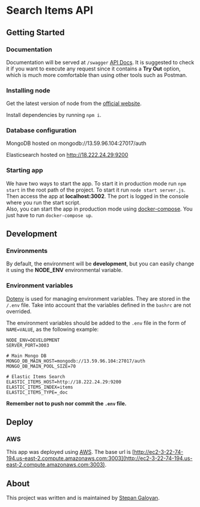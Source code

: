 # Search Items API

## Getting Started

### Documentation

Documentation will be served at `/swagger` [API Docs](http://ec2-3-22-74-194.us-east-2.compute.amazonaws.com:3003/swagger). It is suggested to check it if you want to execute any request since it contains a **Try Out** option, which is much more comfortable than using other tools such as Postman.

### Installing node

Get the latest version of node from the [official website](https://nodejs.org/).

Install dependencies by running `npm i`.

### Database configuration

MongoDB hosted on mongodb://13.59.96.104:27017/auth

Elasticsearch hosted on http://18.222.24.29:9200

### Starting app

We have two ways to start the app. To start it in production mode run `npm start` in the root path of the project. To start it run `node start server.js`. Then access the app at **localhost:3002**. The port is logged in the console where you run the start script.  
Also, you can start the app in production mode using [docker-compose](https://docs.docker.com/compose/install/). You just have to run `docker-compose up`.

## Development

### Environments

By default, the environment will be **development**, but you can easily change it using the **NODE_ENV** environmental variable.

### Environment variables

[Dotenv](https://www.npmjs.com/package/dotenv) is used for managing environment variables. They are stored in the `/.env` file. Take into account that the variables defined in the `bashrc` are not overrided.

The environment variables should be added to the `.env` file in the form of `NAME=VALUE`, as the following example:

```
NODE_ENV=DEVELOPMENT
SERVER_PORT=3003

# Main Mongo DB
MONGO_DB_MAIN_HOST=mongodb://13.59.96.104:27017/auth
MONGO_DB_MAIN_POOL_SIZE=70

# Elastic Items Search
ELASTIC_ITEMS_HOST=http://18.222.24.29:9200
ELASTIC_ITEMS_INDEX=items
ELASTIC_ITEMS_TYPE=_doc
```

**Remember not to push nor commit the `.env` file.**

## Deploy

### AWS

This app was deployed using [AWS](https://aws.amazon.com/). The base url is [http://ec2-3-22-74-194.us-east-2.compute.amazonaws.com:3003](http://ec2-3-22-74-194.us-east-2.compute.amazonaws.com:3003).

## About

This project was written and is maintained by [Stepan Galoyan](https://github.com/stepgal).

